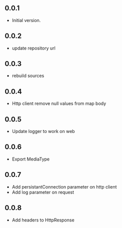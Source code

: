 ## 0.0.1

- Initial version.

## 0.0.2

- update repository url

## 0.0.3

- rebuild sources

## 0.0.4

- Http client remove null values from map body

## 0.0.5

- Update logger to work on web

## 0.0.6

- Export MediaType

## 0.0.7

- Add persistantConnection parameter on http client
- Add log parameter on request

## 0.0.8

- Add headers to HttpResponse